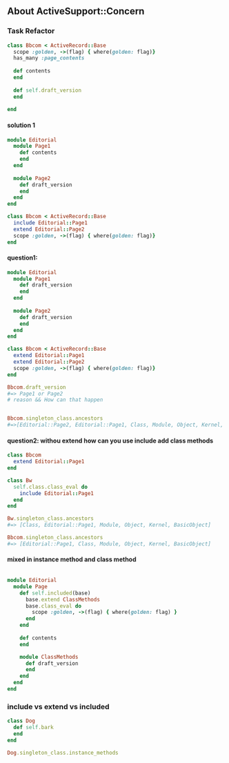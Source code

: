 ## About ActiveSupport::Concern

### Task Refactor

```ruby
class Bbcom < ActiveRecord::Base
  scope :golden, ->(flag) { where(golden: flag)}
  has_many :page_contents
  
  def contents
  end
  
  def self.draft_version
  end
  
end
```

#### solution 1

```ruby
module Editorial
  module Page1
    def contents
    end
  end
  
  module Page2
    def draft_version
    end
  end
end

class Bbcom < ActiveRecord::Base
  include Editorial::Page1
  extend Editorial::Page2
  scope :golden, ->(flag) { where(golden: flag)}
end

```

#### question1: 
```ruby
module Editorial
  module Page1
    def draft_version
    end
  end
  
  module Page2
    def draft_version
    end
  end
end

class Bbcom < ActiveRecord::Base
  extend Editorial::Page1
  extend Editorial::Page2
  scope :golden, ->(flag) { where(golden: flag)}
end

Bbcom.draft_version
#=> Page1 or Page2 
# reason && How can that happen


Bbcom.singleton_class.ancestors
#=>[Editorial::Page2, Editorial::Page1, Class, Module, Object, Kernel, BasicObject]
```

#### question2: withou extend how can you use include add class methods

```ruby
class Bbcom
  extend Editorial::Page1
end

class Bw
  self.class.class_eval do
    include Editorial::Page1
  end
end

Bw.singleton_class.ancestors
#=> [Class, Editorial::Page1, Module, Object, Kernel, BasicObject]

Bbcom.singleton_class.ancestors
#=> [Editorial::Page1, Class, Module, Object, Kernel, BasicObject]
```



#### mixed in instance method and class method

```ruby

module Editorial
  module Page
    def self.included(base)
      base.extend ClassMethods
      base.class_eval do
        scope :golden, ->(flag) { where(golden: flag) }
      end
    end
    
    def contents
    end

    module ClassMethods
      def draft_version
      end
    end
  end
end

```


### include vs extend vs included

```ruby
class Dog
  def self.bark
  end
end

Dog.singleton_class.instance_methods
```


